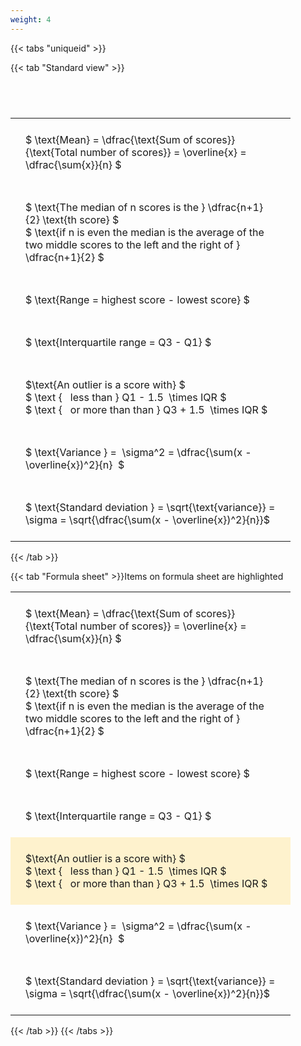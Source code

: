 ```yaml
---
weight: 4
---
```


{{< tabs "uniqueid" >}}

{{< tab "Standard view" >}}

#  
<br>
<style type="text/css">
#T_3d1b0 th.col_heading {
  text-align: left;
  font-size: 1em;
}
#T_3d1b0 td {
  text-align: left;
  font-size: 1em;
  padding: 1.5em;
}
#T_3d1b0_row0_col0, #T_3d1b0_row1_col0, #T_3d1b0_row2_col0, #T_3d1b0_row3_col0, #T_3d1b0_row4_col0, #T_3d1b0_row5_col0, #T_3d1b0_row6_col0 {
  width: 400px;
  white-space: pre-wrap;
}
</style>
<table id="T_3d1b0">
  <thead>
  </thead>
  <tbody>
    <tr>
      <td id="T_3d1b0_row0_col0" class="data row0 col0" >$ \text{Mean} = \dfrac{\text{Sum of scores}}{\text{Total number of scores}} = \overline{x} = \dfrac{\sum{x}}{n} $</td>
    </tr>
    <tr>
      <td id="T_3d1b0_row1_col0" class="data row1 col0" >$ \text{The median of n scores is the } \dfrac{n+1}{2} \text{th score} $
$ \text{if n is even the median is the average of the two middle scores to the left and the right of }  \dfrac{n+1}{2} $</td>
    </tr>
    <tr>
      <td id="T_3d1b0_row2_col0" class="data row2 col0" >$ \text{Range = highest score - lowest score} $</td>
    </tr>
    <tr>
      <td id="T_3d1b0_row3_col0" class="data row3 col0" >$ \text{Interquartile range = Q3 - Q1} $</td>
    </tr>
    <tr>
      <td id="T_3d1b0_row4_col0" class="data row4 col0" >$\text{An outlier is a score with} $
$ \text {   less than } Q1 - 1.5  \times IQR $
$ \text {   or more than than } Q3 + 1.5  \times IQR $</td>
    </tr>
    <tr>
      <td id="T_3d1b0_row5_col0" class="data row5 col0" >$ \text{Variance } =  \sigma^2 = \dfrac{\sum(x - \overline{x})^2}{n}  $</td>
    </tr>
    <tr>
      <td id="T_3d1b0_row6_col0" class="data row6 col0" >$ \text{Standard deviation } = \sqrt{\text{variance}} =  \sigma = \sqrt{\dfrac{\sum(x - \overline{x})^2}{n}}$</td>
    </tr>
  </tbody>
</table>
{{< /tab >}}

{{< tab "Formula sheet" >}}Items on formula sheet are highlighted
<br>
<style type="text/css">
#T_f172e th.col_heading {
  text-align: left;
  font-size: 1em;
}
#T_f172e td {
  text-align: left;
  font-size: 1em;
  padding: 1.5em;
}
#T_f172e_row0_col0, #T_f172e_row1_col0, #T_f172e_row2_col0, #T_f172e_row3_col0, #T_f172e_row5_col0, #T_f172e_row6_col0 {
  width: 400px;
  white-space: pre-wrap;
}
#T_f172e_row4_col0 {
  width: 400px;
  background-color: rgba(255,194,10, 0.2);
  white-space: pre-wrap;
}
</style>
<table id="T_f172e">
  <thead>
  </thead>
  <tbody>
    <tr>
      <td id="T_f172e_row0_col0" class="data row0 col0" >$ \text{Mean} = \dfrac{\text{Sum of scores}}{\text{Total number of scores}} = \overline{x} = \dfrac{\sum{x}}{n} $</td>
    </tr>
    <tr>
      <td id="T_f172e_row1_col0" class="data row1 col0" >$ \text{The median of n scores is the } \dfrac{n+1}{2} \text{th score} $
$ \text{if n is even the median is the average of the two middle scores to the left and the right of }  \dfrac{n+1}{2} $</td>
    </tr>
    <tr>
      <td id="T_f172e_row2_col0" class="data row2 col0" >$ \text{Range = highest score - lowest score} $</td>
    </tr>
    <tr>
      <td id="T_f172e_row3_col0" class="data row3 col0" >$ \text{Interquartile range = Q3 - Q1} $</td>
    </tr>
    <tr>
      <td id="T_f172e_row4_col0" class="data row4 col0" >$\text{An outlier is a score with} $
$ \text {   less than } Q1 - 1.5  \times IQR $
$ \text {   or more than than } Q3 + 1.5  \times IQR $</td>
    </tr>
    <tr>
      <td id="T_f172e_row5_col0" class="data row5 col0" >$ \text{Variance } =  \sigma^2 = \dfrac{\sum(x - \overline{x})^2}{n}  $</td>
    </tr>
    <tr>
      <td id="T_f172e_row6_col0" class="data row6 col0" >$ \text{Standard deviation } = \sqrt{\text{variance}} =  \sigma = \sqrt{\dfrac{\sum(x - \overline{x})^2}{n}}$</td>
    </tr>
  </tbody>
</table>
{{< /tab >}}
{{< /tabs >}}
